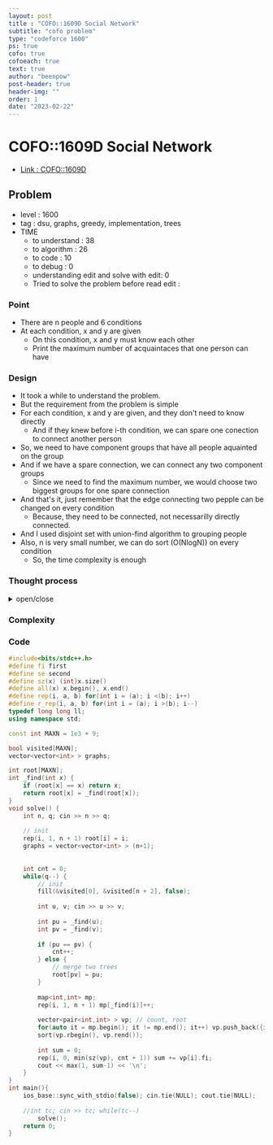 ```yaml
---
layout: post
title : "COFO::1609D Social Network"
subtitle: "cofo problem"
type: "codeforce 1600"
ps: true
cofo: true
cofoeach: true
text: true
author: "beenpow"
post-header: true
header-img: ""
order: 1
date: "2023-02-22"
---
```

# COFO::1609D Social Network
- [Link : COFO::1609D](https://codeforces.com/contest/1609/problem/D)


## Problem 

- level : 1600
- tag : dsu, graphs, greedy, implementation, trees
- TIME
  - to understand    : 38
  - to algorithm     : 26
  - to code          : 10
  - to debug         : 0
  - understanding edit and solve with edit:  0
  - Tried to solve the problem before read edit : 

### Point
- There are n people and 6 conditions 
- At each condition, x and y are given
  - On this condition, x and y must know each other
  - Print the maximum number of acquaintaces that one person can have

### Design
- It took a while to understand the problem.
- But the requirement from the problem is simple
- For each condition, x and y are given, and they don't need to know directly
  - And if they knew before i-th condition, we can spare one conection to connect another person
- So, we need to have component groups that have all people aquainted on the group
- And if we have a spare connection, we can connect any two component groups
  - Since we need to find the maximum number, we would choose two biggest groups for one spare connection
- And that's it, just remember that the edge connecting two pepple can be changed on every condition
  - Because, they need to be connected, not necessarilly directly connected.
- And I used disjoint set with union-find algorithm to grouping people
- Also, n is very small number, we can do sort (O(NlogN)) on every condition
  - So, the time complexity is enough

### Thought process

<details>
<summary> open/close </summary>

<!-- above empty line should exist -->

<pre>
. 문제 이해하는데 38분 걸림.
. 쿼리 d 개를 진행하는데,
  . 현재 i 번째 쿼리라고 하자.
  . 현재까지 오면서, 이미 서로 circle 형태이던 지인의 지인 형태이던 알고 있던 상태면, 굳이 얘네 둘을 서로 알게해줄 필요가 없음 cnt++
  . 그리고 이제 해당 쿼리에서 가지고 있는 cnt 갯수로, 가장 갯수가 많은 components 그룹을 이어주면 된다~
     . 즉, 가장 갯수가 많은 components 그룹의 갯수가 cnt-1 이하인 경우, 모든 그룹을 이을 수 있게되고
    . 이 경우, 각 그룹에 포함된 인원수의 총합 -1이 해당 쿼리의 답
   . 하지만, components 그룹의 갯수가 cnt-1 초과인 경우, 즉 모든 그룹을 연결하지 못하는 경우, 그룹에 포함된 인원수가 많은 순서대로 합을 구해줘야한다.


* 알고리즘 - pseudo
. n개의 정점을 만들어둔다.
. i 번째 쿼리로 들어온 {x, y} 가 서로 지인 관계인지 확인한다.
  . 이미 지인관계인 경우 cnt++
  . 지인 관계가 아닌 경우 둘을 연결해준다.
    . x 가 포함된 그룹과 y 가 포함된 그룹을 merge 시켜서, 해당 그룹의 인원수를 업데이트 해준다.
. 그룹을 인원수대로 정렬한다.
. cnt+1 개의 그룹에 포함된 인원수의 총합을 구한다.
. 해당 총합 -1 을 출력한다.

* 알고리즘
. 그룹관리는 union-find 로 하면 되는데,
. 서로 지인관계인지 파악할때는? 매번 dfs 해야함?
  . 매번 dfs 해도 되긴함,, 그래도 O(N^2)이라 충분


* 자료구조
. disjoint set 이니까, union-find 로 풀면 될듯
  . 최상위 부모(해당 그룹의 보스) 만 자기 자신의 노드번호를 가지고
  . 나머지 밑에 애들은 부모의 노드번호를 가지게 한다.
. 각 부모노드에 포함된 자식의 인원수를 매번 어떻게 정렬한담?
  . 2 <= n <= 10^3. 1 <= d <= n-1
  . O(d * NlogN) 해도 충분하긴하네 복잡도는
  . 즉, 매번 그냥 정렬해준다.


* 정리
. 정리하면, 지인관계 파악은 dfs 로 진행하고,
. 각 컴포넌트 그룹의 인원수 파악을 위해서 union-find 사용

</pre>



</details>

### Complexity

### Code

```cpp
#include<bits/stdc++.h>
#define fi first
#define se second
#define sz(x) (int)x.size()
#define all(x) x.begin(), x.end()
#define rep(i, a, b) for(int i = (a); i <(b); i++)
#define r_rep(i, a, b) for(int i = (a); i >(b); i--)
typedef long long ll;
using namespace std;

const int MAXN = 1e3 + 9;

bool visited[MAXN];
vector<vector<int> > graphs;

int root[MAXN];
int _find(int x) {
    if (root[x] == x) return x;
    return root[x] = _find(root[x]);
}
void solve() {
    int n, q; cin >> n >> q;
    
    // init
    rep(i, 1, n + 1) root[i] = i;
    graphs = vector<vector<int> > (n+1);
    
    
    int cnt = 0;
    while(q--) {
        // init
        fill(&visited[0], &visited[n + 2], false);
        
        int u, v; cin >> u >> v;
        
        int pu = _find(u);
        int pv = _find(v);
        
        if (pu == pv) {
            cnt++;
        } else {
            // merge two trees
            root[pv] = pu;
        }
        
        map<int,int> mp;
        rep(i, 1, n + 1) mp[_find(i)]++;
        
        vector<pair<int,int> > vp; // count, root
        for(auto it = mp.begin(); it != mp.end(); it++) vp.push_back({it->second, it->first});
        sort(vp.rbegin(), vp.rend());
        
        int sum = 0;
        rep(i, 0, min(sz(vp), cnt + 1)) sum += vp[i].fi;
        cout << max(1, sum-1) << '\n';
    }
}
int main(){
    ios_base::sync_with_stdio(false); cin.tie(NULL); cout.tie(NULL);
    
    //int tc; cin >> tc; while(tc--)
        solve();
    return 0;
}
```
